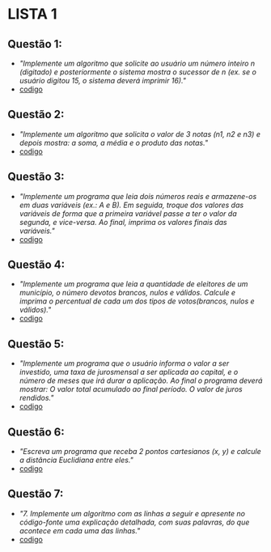 # LISTA 1
## Questão 1:
- *"Implemente um algoritmo que solicite ao usuário um número inteiro n (digitado) e posteriormente o sistema mostra o sucessor de n (ex. se o usuário digitou 15, o sistema deverá imprimir 16)."*
- [codigo](./sucessor.c)
## Questão 2:
- *"Implemente um algoritmo que solicita o valor de 3 notas (n1, n2 e n3) e depois mostra: a soma, a média e o produto das notas."*
- [codigo](./notas.c)
## Questão 3:
- *"Implemente um programa que leia dois números reais e armazene-os em duas variáveis (ex.: A e B). Em seguida, troque dos valores das variáveis de forma que a primeira variável passe a ter o valor da segunda, e vice-versa. Ao final, imprima os valores finais das variáveis."*
- [codigo](./ab.c)
## Questão 4:
- *"Implemente um programa que leia a quantidade de eleitores de um município, o número devotos brancos, nulos e válidos. Calcule e imprima o percentual de cada um dos tipos de votos(brancos, nulos e válidos)."*
- [codigo](./votos.c)
## Questão 5:
- *"Implemente um programa que o usuário informa o valor a ser investido, uma taxa de jurosmensal a ser aplicada ao capital, e o número de meses que irá durar a aplicação. Ao final o programa deverá mostrar: O valor total acumulado ao final período. O valor de juros rendidos."*
- [codigo](./juroscomp.c) 
## Questão 6:
- *"Escreva um programa que receba 2 pontos cartesianos (x, y) e calcule a distância Euclidiana entre eles."*
- [codigo](./diseuclidiana.c)
## Questão 7:
- *"7. Implemente um algoritmo com as linhas a seguir e apresente no código-fonte uma explicação detalhada, com suas palavras, do que acontece em cada uma das linhas."*
- [codigo](./atvd7.c)

